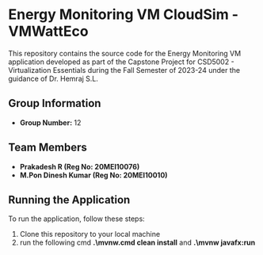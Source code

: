 # Energy Monitoring VM CloudSim - VMWattEco

This repository contains the source code for the Energy Monitoring VM application developed as part of the Capstone Project for CSD5002 - Virtualization Essentials during the Fall Semester of 2023-24 under the guidance of Dr. Hemraj S.L.

## Group Information
- **Group Number:** 12

## Team Members
- **Prakadesh R (Reg No: 20MEI10076)**
- **M.Pon Dinesh Kumar (Reg No: 20MEI10010)**


## Running the Application

To run the application, follow these steps:

1. Clone this repository to your local machine
2. run the following cmd
**.\mvnw.cmd clean install** and 
**.\mvnw javafx:run**

